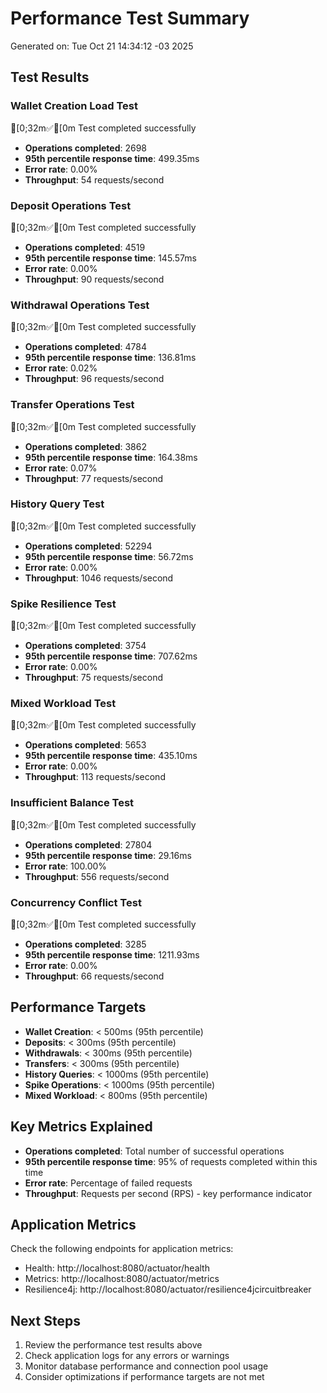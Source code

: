 # Performance Test Summary

Generated on: Tue Oct 21 14:34:12 -03 2025

## Test Results

### Wallet Creation Load Test

[0;32m✅[0m Test completed successfully
- **Operations completed**: 2698
- **95th percentile response time**: 499.35ms
- **Error rate**: 0.00%
- **Throughput**: 54 requests/second

### Deposit Operations Test

[0;32m✅[0m Test completed successfully
- **Operations completed**: 4519
- **95th percentile response time**: 145.57ms
- **Error rate**: 0.00%
- **Throughput**: 90 requests/second

### Withdrawal Operations Test

[0;32m✅[0m Test completed successfully
- **Operations completed**: 4784
- **95th percentile response time**: 136.81ms
- **Error rate**: 0.02%
- **Throughput**: 96 requests/second

### Transfer Operations Test

[0;32m✅[0m Test completed successfully
- **Operations completed**: 3862
- **95th percentile response time**: 164.38ms
- **Error rate**: 0.07%
- **Throughput**: 77 requests/second

### History Query Test

[0;32m✅[0m Test completed successfully
- **Operations completed**: 52294
- **95th percentile response time**: 56.72ms
- **Error rate**: 0.00%
- **Throughput**: 1046 requests/second

### Spike Resilience Test

[0;32m✅[0m Test completed successfully
- **Operations completed**: 3754
- **95th percentile response time**: 707.62ms
- **Error rate**: 0.00%
- **Throughput**: 75 requests/second

### Mixed Workload Test

[0;32m✅[0m Test completed successfully
- **Operations completed**: 5653
- **95th percentile response time**: 435.10ms
- **Error rate**: 0.00%
- **Throughput**: 113 requests/second

### Insufficient Balance Test

[0;32m✅[0m Test completed successfully
- **Operations completed**: 27804
- **95th percentile response time**: 29.16ms
- **Error rate**: 100.00%
- **Throughput**: 556 requests/second

### Concurrency Conflict Test

[0;32m✅[0m Test completed successfully
- **Operations completed**: 3285
- **95th percentile response time**: 1211.93ms
- **Error rate**: 0.00%
- **Throughput**: 66 requests/second


## Performance Targets

- **Wallet Creation**: < 500ms (95th percentile)
- **Deposits**: < 300ms (95th percentile)  
- **Withdrawals**: < 300ms (95th percentile)
- **Transfers**: < 300ms (95th percentile)
- **History Queries**: < 1000ms (95th percentile)
- **Spike Operations**: < 1000ms (95th percentile)
- **Mixed Workload**: < 800ms (95th percentile)

## Key Metrics Explained

- **Operations completed**: Total number of successful operations
- **95th percentile response time**: 95% of requests completed within this time
- **Error rate**: Percentage of failed requests
- **Throughput**: Requests per second (RPS) - key performance indicator

## Application Metrics

Check the following endpoints for application metrics:

- Health: http://localhost:8080/actuator/health
- Metrics: http://localhost:8080/actuator/metrics
- Resilience4j: http://localhost:8080/actuator/resilience4jcircuitbreaker

## Next Steps

1. Review the performance test results above
2. Check application logs for any errors or warnings
3. Monitor database performance and connection pool usage
4. Consider optimizations if performance targets are not met

